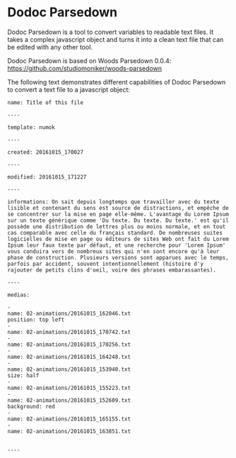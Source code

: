Dodoc Parsedown
=====

Dodoc Parsedown is a tool to convert variables to readable text files. It takes a complex javascript object and turns it into a clean text file that can be edited with any other tool.

Dodoc Parsedown is based on Woods Parsedown 0.0.4: https://github.com/studiomoniker/woods-parsedown

The following text demonstrates different capabilities of Dodoc Parsedown to convert a text file to a javascript object:

	name: Title of this file

	----

	template: numok

	----

	created: 20161015_170027

	----

	modified: 20161015_171227

	----

	informations: On sait depuis longtemps que travailler avec du texte lisible et contenant du sens est source de distractions, et empêche de se concentrer sur la mise en page elle-même. L'avantage du Lorem Ipsum sur un texte générique comme 'Du texte. Du texte. Du texte.' est qu'il possède une distribution de lettres plus ou moins normale, et en tout cas comparable avec celle du français standard. De nombreuses suites logicielles de mise en page ou éditeurs de sites Web ont fait du Lorem Ipsum leur faux texte par défaut, et une recherche pour 'Lorem Ipsum' vous conduira vers de nombreux sites qui n'en sont encore qu'à leur phase de construction. Plusieurs versions sont apparues avec le temps, parfois par accident, souvent intentionnellement (histoire d'y rajouter de petits clins d'oeil, voire des phrases embarassantes).

	----

	medias: 

	-
	name: 02-animations/20161015_162046.txt
	position: top left
	-
	name: 02-animations/20161015_170742.txt
	-
	name: 02-animations/20161015_170256.txt
	-
	name: 02-animations/20161015_164248.txt
	-
	name: 02-animations/20161015_153940.txt
	size: half
	-
	name: 02-animations/20161015_155223.txt
	-
	name: 02-animations/20161015_152609.txt
	background: red
	-
	name: 02-animations/20161015_165155.txt
	-
	name: 02-animations/20161015_163851.txt


	----

